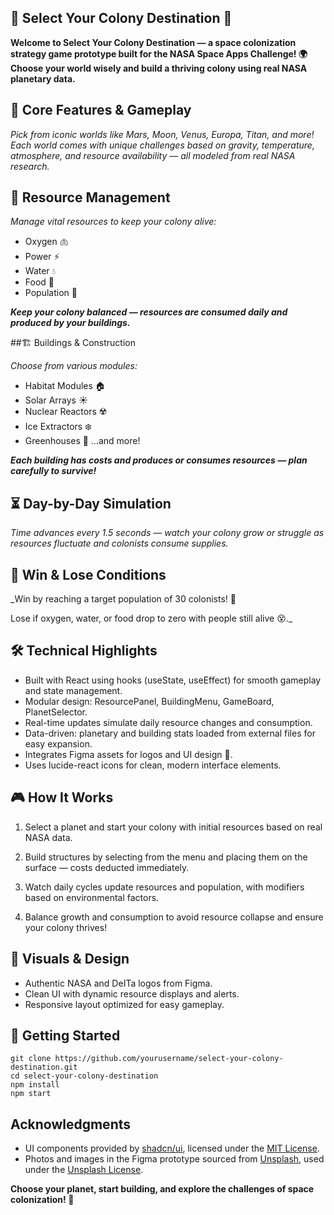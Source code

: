 ## **🚀 Select Your Colony Destination 🌌**

**Welcome to Select Your Colony Destination — a space colonization strategy game prototype built for the NASA Space Apps Challenge!
🌍 Choose your world wisely and build a thriving colony using real NASA planetary data.**

## 🌟 Core Features & Gameplay

_Pick from iconic worlds like Mars, Moon, Venus, Europa, Titan, and more!
Each world comes with unique challenges based on gravity, temperature, atmosphere, and resource availability — all modeled from real NASA research._

## 🔋 Resource Management

_Manage vital resources to keep your colony alive:_

- Oxygen 🫁
- Power ⚡
- Water 💧
- Food 🌾
- Population 👥

**_Keep your colony balanced — resources are consumed daily and produced by your buildings._**

##🏗️ Buildings & Construction

_Choose from various modules:_
- Habitat Modules 🏠
- Solar Arrays ☀️
- Nuclear Reactors ☢️
- Ice Extractors ❄️
- Greenhouses 🌱
...and more!

**_Each building has costs and produces or consumes resources — plan carefully to survive!_**

## ⏳ Day-by-Day Simulation

_Time advances every 1.5 seconds — watch your colony grow or struggle as resources fluctuate and colonists consume supplies._

## 🎯 Win & Lose Conditions

_Win by reaching a target population of 30 colonists! 🎉

Lose if oxygen, water, or food drop to zero with people still alive 😵._

## 🛠️ Technical Highlights

- Built with React using hooks (useState, useEffect) for smooth gameplay and state management.
- Modular design: ResourcePanel, BuildingMenu, GameBoard, PlanetSelector.
- Real-time updates simulate daily resource changes and consumption.
- Data-driven: planetary and building stats loaded from external files for easy expansion.
- Integrates Figma assets for logos and UI design 🎨.
- Uses lucide-react icons for clean, modern interface elements.

## 🎮 How It Works

1. Select a planet and start your colony with initial resources based on real NASA data.

2. Build structures by selecting from the menu and placing them on the surface — costs deducted immediately.

3. Watch daily cycles update resources and population, with modifiers based on environmental factors.

4. Balance growth and consumption to avoid resource collapse and ensure your colony thrives!

## 📸 Visuals & Design

- Authentic NASA and DeITa logos from Figma.
- Clean UI with dynamic resource displays and alerts.
- Responsive layout optimized for easy gameplay.

## 🚀 Getting Started


```
git clone https://github.com/yourusername/select-your-colony-destination.git
cd select-your-colony-destination
npm install
npm start
```

  ## Acknowledgments

  - UI components provided by [shadcn/ui](https://ui.shadcn.com/), licensed under the [MIT License](https://github.com/shadcn-ui/ui/blob/main/LICENSE.md).
  - Photos and images in the Figma prototype sourced from [Unsplash](https://unsplash.com), used under the [Unsplash License](https://unsplash.com/license).


**Choose your planet, start building, and explore the challenges of space colonization! 🌌**
